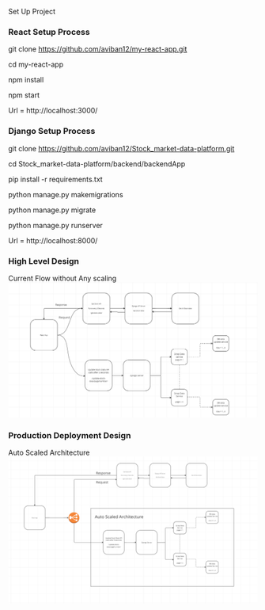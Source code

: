 Set Up Project

### React Setup Process ###

git clone https://github.com/aviban12/my-react-app.git

cd my-react-app

npm install

npm start

Url = http://localhost:3000/

### Django Setup Process ###

git clone https://github.com/aviban12/Stock_market-data-platform.git

cd Stock_market-data-platform/backend/backendApp

pip install -r requirements.txt

python manage.py makemigrations

python manage.py migrate

python manage.py runserver

Url = http://localhost:8000/

### High Level Design ###

Current Flow without Any scaling
![High Level Design](image.png)

### Production Deployment Design ###

Auto Scaled Architecture
![Auto Scaling Diagram](image-1.png)